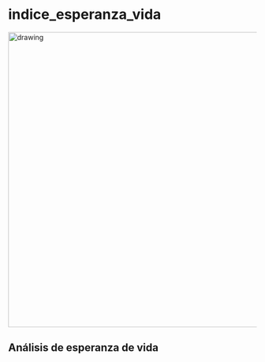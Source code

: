 # indice_esperanza_vida
<img src="https://cdn.computerhoy.com/sites/navi.axelspringer.es/public/media/image/2016/10/199714-esperanza-vida-maxima.jpg?tf=3840x" alt="drawing" width="600" >

## Análisis de esperanza de vida
